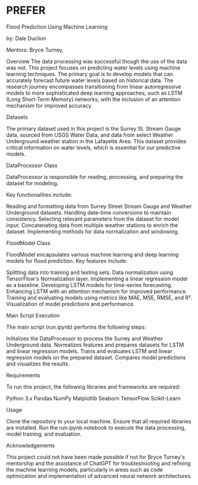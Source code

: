 # PREFER

Flood Prediction Using Machine Learning

by: Dale Duclion

Mentors: Bryce Turney,

Overview
The data processing was successful though the use of the data was not.
This project focuses on predicting water levels using machine learning techniques. The primary goal is to develop models that can accurately forecast future water levels based on historical data. The research journey encompasses transitioning from linear autoregressive models to more sophisticated deep learning approaches, such as LSTM (Long Short-Term Memory) networks, with the inclusion of an attention mechanism for improved accuracy.

Datasets

The primary dataset used in this project is the Surrey St. Stream Gauge data, sourced from USGS Water Data, and data from select Weather Underground weather station in the Lafayette Area. This dataset provides critical information on water levels, which is essential for our predictive models.

DataProcessor Class

DataProcessor is responsible for reading, processing, and preparing the dataset for modeling. 

Key functionalities include:

Reading and formatting data from Surrey Street Stream Gauge and Weather Underground datasets.
Handling date-time conversions to maintain consistency.
Selecting relevant parameters from the dataset for model input.
Concatenating data from multiple weather stations to enrich the dataset.
Implementing methods for data normalization and windowing.

FloodModel Class

FloodModel encapsulates various machine learning and deep learning models for flood prediction. Key features include:

Splitting data into training and testing sets.
Data normalization using TensorFlow's Normalization layer.
Implementing a linear regression model as a baseline.
Developing LSTM models for time-series forecasting.
Enhancing LSTM with an attention mechanism for improved performance.
Training and evaluating models using metrics like MAE, MSE, RMSE, and R².
Visualization of model predictions and performance.

Main Script Execution

The main script (run.ipynb) performs the following steps:

Initializes the DataProcessor to process the Surrey and Weather Underground data.
Normalizes features and prepares datasets for LSTM and linear regression models.
Trains and evaluates LSTM and linear regression models on the prepared dataset.
Compares model predictions and visualizes the results.

Requirements

To run this project, the following libraries and frameworks are required:

Python 3.x
Pandas
NumPy
Matplotlib
Seaborn
TensorFlow
Scikit-Learn

Usage

Clone the repository to your local machine.
Ensure that all required libraries are installed.
Run the run.ipynb notebook to execute the data processing, model training, and evaluation.

Acknowledgements

This project could not have been made possible if not for Bryce Turney's mentorship and the assistance of ChatGPT for troubleshooting and refining the machine learning models, particularly in areas such as code optimization and implementation of advanced neural network architectures.


